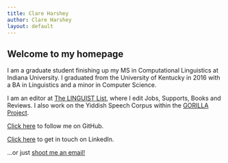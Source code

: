 ```yaml
---
title: Clare Harshey
author: Clare Harshey
layout: default
---
```

## Welcome to my homepage

I am a graduate student finishing up my MS in Computational Linguistics at Indiana University. I graduated from the University of Kentucky in 2016 with a BA in Linguistics and a minor in Computer Science.

I am an editor at [The LINGUIST List](https://linguistlist.org), where I edit Jobs, Supports, Books and Reviews. I also work on the Yiddish Speech Corpus within the [GORILLA Project](https://gorilla.linguistlist.org/).

<a href="http://github.com/charshey" target="_blank">Click here</a> to follow me on GitHub.

<a href="https://www.linkedin.com/in/clare-harshey-8973a8137" target="_blank">Click here</a> to get in touch on LinkedIn.


...or just [shoot me an email!](mailto://clarshey@gmail.com)


